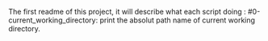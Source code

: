 The first readme of this project, it will describe what each script doing :
#0-current_working_directory: print the absolut path name of current working directory.
#

